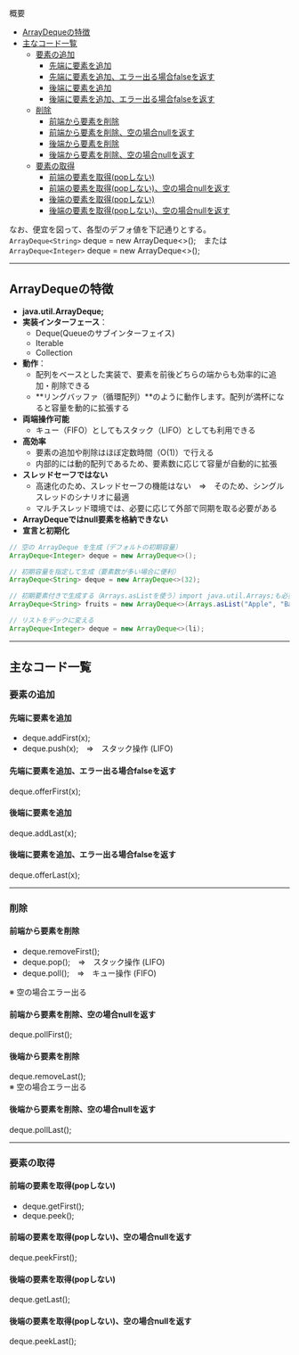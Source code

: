 概要
* [ArrayDequeの特徴](#arraydequeの特徴)
* [主なコード一覧](#主なコード一覧)
  * [要素の追加](#要素の追加)
    * [先端に要素を追加](#先端に要素を追加)
    * [先端に要素を追加、エラー出る場合falseを返す](#先端に要素を追加エラー出る場合falseを返す)
    * [後端に要素を追加](#後端に要素を追加)
    * [後端に要素を追加、エラー出る場合falseを返す](#後端に要素を追加エラー出る場合falseを返す)
  * [削除](#削除)
    * [前端から要素を削除](#前端から要素を削除)
    * [前端から要素を削除、空の場合nullを返す](#前端から要素を削除空の場合nullを返す)
    * [後端から要素を削除](#後端から要素を削除)
    * [後端から要素を削除、空の場合nullを返す](#後端から要素を削除空の場合nullを返す)
  * [要素の取得](#要素の取得)
    * [前端の要素を取得(popしない)](#前端の要素を取得popしない)
    * [前端の要素を取得(popしない)、空の場合nullを返す](#前端の要素を取得popしない空の場合nullを返す)
    * [後端の要素を取得(popしない)](#後端の要素を取得popしない)
    * [後端の要素を取得(popしない)、空の場合nullを返す](#後端の要素を取得popしない空の場合nullを返す)

なお、便宜を図って、各型のデフォ値を下記通りとする。  
`ArrayDeque<String>` deque = new ArrayDeque<>();　または  
`ArrayDeque<Integer>` deque = new ArrayDeque<>();

***************************************************************************
## ArrayDequeの特徴
* **java.util.ArrayDeque;**
* **実装インターフェース**：
  * Deque(Queueのサブインターフェイス)
  * Iterable
  * Collection
* **動作**：
  * 配列をベースとした実装で、要素を前後どちらの端からも効率的に追加・削除できる
  * **リングバッファ（循環配列）**のように動作します。配列が満杯になると容量を動的に拡張する
* **両端操作可能**
  * キュー（FIFO）としてもスタック（LIFO）としても利用できる
* **高効率**
  * 要素の追加や削除はほぼ定数時間（O(1)）で行える
  * 内部的には動的配列であるため、要素数に応じて容量が自動的に拡張
* **スレッドセーフではない**
  * 高速化のため、スレッドセーフの機能はない　⇒　そのため、シングルスレッドのシナリオに最適
  * マルチスレッド環境では、必要に応じて外部で同期を取る必要がある
* **ArrayDequeではnull要素を格納できない**
* **宣言と初期化**
```Java
// 空の ArrayDeque を生成（デフォルトの初期容量）
ArrayDeque<Integer> deque = new ArrayDeque<>();

// 初期容量を指定して生成（要素数が多い場合に便利）
ArrayDeque<String> deque = new ArrayDeque<>(32);

// 初期要素付きで生成する（Arrays.asListを使う）import java.util.Arrays;も必要となる
ArrayDeque<String> fruits = new ArrayDeque<>(Arrays.asList("Apple", "Banana", "Cherry"));

// リストをデックに変える
ArrayDeque<Integer> deque = new ArrayDeque<>(li);
```

***************************************************************************
## 主なコード一覧

### 要素の追加
#### 先端に要素を追加
* deque.addFirst(x);
* deque.push(x);　⇒　スタック操作 (LIFO)

#### 先端に要素を追加、エラー出る場合falseを返す
deque.offerFirst(x);

#### 後端に要素を追加
deque.addLast(x);

#### 後端に要素を追加、エラー出る場合falseを返す
deque.offerLast(x);

***************************************************************************
### 削除
#### 前端から要素を削除
* deque.removeFirst();
* deque.pop();　⇒　スタック操作 (LIFO)
* deque.poll();　⇒　キュー操作 (FIFO)

※ 空の場合エラー出る

#### 前端から要素を削除、空の場合nullを返す
deque.pollFirst();

#### 後端から要素を削除
deque.removeLast();  
※ 空の場合エラー出る

#### 後端から要素を削除、空の場合nullを返す
deque.pollLast();

***************************************************************************
### 要素の取得
#### 前端の要素を取得(popしない)
* deque.getFirst();
* deque.peek();

#### 前端の要素を取得(popしない)、空の場合nullを返す
deque.peekFirst();

#### 後端の要素を取得(popしない)
deque.getLast();

#### 後端の要素を取得(popしない)、空の場合nullを返す
deque.peekLast();
